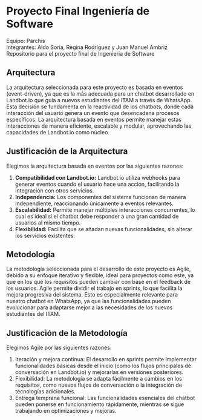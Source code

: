 # Proyecto Final Ingeniería de Software
Equipo: Parchis  
Integrantes: Aldo Soria, Regina Rodríguez y Juan Manuel Ambriz  
Repositorio para el proyecto final de Ingenieria de Software  
## Arquitectura
La arquitectura seleccionada para este proyecto es basada en eventos (event-driven), ya que es la más adecuada para un chatbot desarrollado en Landbot.io que guía a nuevos estudiantes del ITAM a través de WhatsApp. Esta decisión se fundamenta en la reactividad de los chatbots, donde cada interacción del usuario genera un evento que desencadena procesos específicos. La arquitectura basada en eventos permite manejar estas interacciones de manera eficiente, escalable y modular, aprovechando las capacidades de Landbot.io como núcleo.
## Justificación de la Arquitectura
Elegimos la arquitectura basada en eventos por las siguientes razones:
1.	**Compatibilidad con Landbot.io:** Landbot.io utiliza webhooks para generar eventos cuando el usuario hace una acción, facilitando la integración con otros servicios.
2.	**Independencia:** Los componentes del sistema funcionan de manera independiente, reaccionando únicamente a eventos relevantes.
3.	**Escalabilidad:** Permite manejar múltiples interacciones concurrentes, lo cual es ideal si el chatbot debe responder a una gran cantidad de usuarios al mismo tiempo.
4.	**Flexibilidad:** Facilita que se añadan nuevas funcionalidades, sin alterar los servicios existentes.  

## Metodología 
La metodología seleccionada para el desarrollo de este proyecto es Agile, debido a su enfoque iterativo y flexible, ideal para proyectos como este, ya que en los que los requisitos pueden cambiar con base en el feedback de los usuarios. Agile permite dividir el trabajo en sprints, lo que facilita la mejora progresiva del sistema. Esto es especialmente relevante para nuestro chatbot en WhatsApp, ya que las funcionalidades pueden evolucionar para adaptarse mejor a las necesidades de los nuevos estudiantes del ITAM.
## Justificación de la Metodología
Elegimos Agile por las siguientes razones:
1.	Iteración y mejora continua: El desarrollo en sprints permite implementar funcionalidades básicas desde el inicio (como los flujos principales de conversación en Landbot.io) y mejorarlas en versiones posteriores.
2.	Flexibilidad: La metodología se adapta fácilmente a cambios en los requisitos, como nuevos flujos de conversación o la integración de tecnologías adicionales.
3.	Entrega temprana funcional: Las funcionalidades esenciales del chatbot pueden ponerse en funcionamiento rápidamente, mientras se sigue trabajando en optimizaciones y mejoras.
